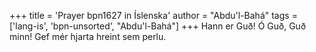 +++
title = 'Prayer bpn1627 in Íslenska'
author = "Abdu'l-Bahá"
tags = ['lang-is', 'bpn-unsorted', "Abdu'l-Bahá"]
+++
Hann er Guð! Ó Guð, Guð minn! Gef mér hjarta hreint sem perlu.
